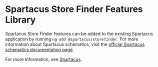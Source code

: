 # Spartacus Store Finder Features Library

Spartacus Store Finder features can be added to the existing Spartacus application by running `ng add @spartacus/storefinder`. For more information about Spartacus schematics, visit the [official Spartacus schematics documentation page](https://sap.github.io/spartacus-docs/schematics/).

For more information, see [Spartacus](https://github.com/SAP/spartacus).
